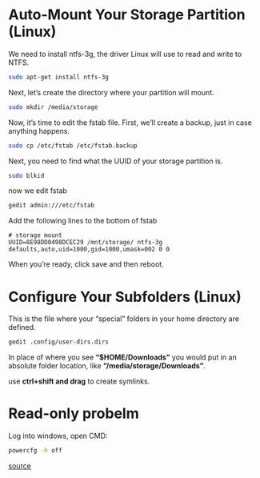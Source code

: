 
# Auto-Mount Your Storage Partition (Linux)

We need to install ntfs-3g, the driver Linux will use to read and write to NTFS.
```bash
sudo apt-get install ntfs-3g
```
Next, let’s create the directory where your partition will mount.
``` bash
sudo mkdir /media/storage
```
Now, it’s time to edit the fstab file.  First, we’ll create a backup, just in case anything happens.
``` bash
sudo cp /etc/fstab /etc/fstab.backup
```
Next, you need to find what the UUID of your storage partition is.
``` bash
sudo blkid
```
now we edit fstab
``` bash
gedit admin:///etc/fstab
```
Add the following lines to the bottom of fstab
```
# storage mount
UUID=8E98DD0498DCEC29 /mnt/storage/ ntfs-3g defaults,auto,uid=1000,gid=1000,umask=002 0 0
```
When you’re ready, click save and then reboot. 

# Configure Your Subfolders (Linux)

This is the file where your “special” folders in your home directory are defined.
```bash
gedit .config/user-dirs.dirs
```
In place of where you see **“$HOME/Downloads”** you would put in an absolute folder location, like **“/media/storage/Downloads”**.

use **ctrl+shift and drag** to create symlinks.

# Read-only probelm
Log into windows, open CMD:
```bash
powercfg -h off
```
[source](https://www.howtogeek.com/howto/35807/how-to-harmonize-your-dual-boot-setup-for-windows-and-ubuntu/)
